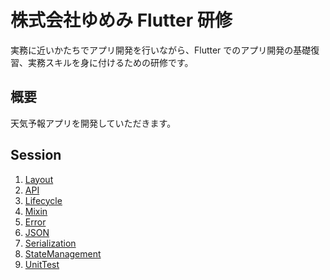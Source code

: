 # 株式会社ゆめみ Flutter 研修

実務に近いかたちでアプリ開発を行いながら、Flutter でのアプリ開発の基礎復習、実務スキルを身に付けるための研修です。

## 概要

天気予報アプリを開発していただきます。

## Session

1. [Layout](docs/sessions/layout.md)
2. [API](docs/sessions/api.md)
3. [Lifecycle](docs/sessions/lifecycle.md)
4. [Mixin](docs/sessions/mixin.md)
5. [Error](docs/sessions/error.md)
6. [JSON](docs/sessions/json.md)
7. [Serialization](docs/sessions/serialization.md)
8. [StateManagement](docs/sessions/state_management.md)
9. [UnitTest](docs/sessions/unit_test.md)
